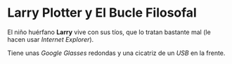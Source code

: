 # Larry Plotter y El Bucle Filosofal

El niño huérfano **Larry** vive con sus tíos, que lo tratan bastante mal
(le hacen usar *Internet Explorer*).

Tiene unas *Google Glasses* redondas y una cicatriz de un *USB* en la frente.